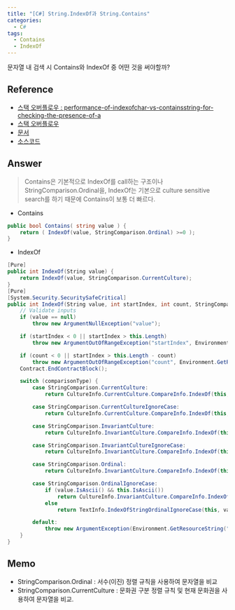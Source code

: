 ```yaml
---
title: "[C#] String.IndexOf과 String.Contains"
categories:
  - C#
tags:
  - Contains
  - IndexOf
---
```


문자열 내 검색 시 Contains와 IndexOf 중 어떤 것을 써야할까? 

## Reference

- [스택 오버플로우 : performance-of-indexofchar-vs-containsstring-for-checking-the-presence-of-a](https://stackoverflow.com/questions/28279933/performance-of-indexofchar-vs-containsstring-for-checking-the-presence-of-a) 
- [스택 오버플로우](https://stackoverflow.com/posts/498880/revisions) 
- [문서](https://docs.microsoft.com/ko-kr/dotnet/api/system.stringcomparison?view=netframework-4.8)
- [소스코드](https://referencesource.microsoft.com/#mscorlib/system/string.cs,8281103e6f23cb5c)


## Answer

> Contains은 기본적으로 IndexOf를 call하는 구조이나 StringComparison.Ordinal을, IndexOf는 기본으로 culture sensitive search를 하기 때문에 Contains이 보통 더 빠르다. 


- Contains
```c#
public bool Contains( string value ) {
    return ( IndexOf(value, StringComparison.Ordinal) >=0 );
}
```


- IndexOf
```c#
[Pure]
public int IndexOf(String value) {
    return IndexOf(value, StringComparison.CurrentCulture);
}
[Pure]
[System.Security.SecuritySafeCritical]
public int IndexOf(String value, int startIndex, int count, StringComparison comparisonType) {
    // Validate inputs
    if (value == null)
        throw new ArgumentNullException("value");

    if (startIndex < 0 || startIndex > this.Length)
        throw new ArgumentOutOfRangeException("startIndex", Environment.GetResourceString("ArgumentOutOfRange_Index"));

    if (count < 0 || startIndex > this.Length - count)
        throw new ArgumentOutOfRangeException("count", Environment.GetResourceString("ArgumentOutOfRange_Count"));
    Contract.EndContractBlock();

    switch (comparisonType) {
        case StringComparison.CurrentCulture:
            return CultureInfo.CurrentCulture.CompareInfo.IndexOf(this, value, startIndex, count, CompareOptions.None);

        case StringComparison.CurrentCultureIgnoreCase:
            return CultureInfo.CurrentCulture.CompareInfo.IndexOf(this, value, startIndex, count, CompareOptions.IgnoreCase);

        case StringComparison.InvariantCulture:
            return CultureInfo.InvariantCulture.CompareInfo.IndexOf(this, value, startIndex, count, CompareOptions.None);

        case StringComparison.InvariantCultureIgnoreCase:
            return CultureInfo.InvariantCulture.CompareInfo.IndexOf(this, value, startIndex, count, CompareOptions.IgnoreCase);

        case StringComparison.Ordinal:
            return CultureInfo.InvariantCulture.CompareInfo.IndexOf(this, value, startIndex, count, CompareOptions.Ordinal);

        case StringComparison.OrdinalIgnoreCase:
            if (value.IsAscii() && this.IsAscii())
                return CultureInfo.InvariantCulture.CompareInfo.IndexOf(this, value, startIndex, count, CompareOptions.IgnoreCase);
            else
                return TextInfo.IndexOfStringOrdinalIgnoreCase(this, value, startIndex, count);

        default:
            throw new ArgumentException(Environment.GetResourceString("NotSupported_StringComparison"), "comparisonType");
    }  
}
```


## Memo

- StringComparison.Ordinal : 서수(이진) 정렬 규칙을 사용하여 문자열을 비교
- StringComparison.CurrentCulture : 문화권 구분 정렬 규칙 및 현재 문화권을 사용하여 문자열을 비교.
